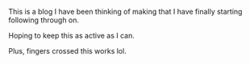 This is a blog I have been thinking of making that I 
have finally starting following through on. 

Hoping to keep this as active as I can. 

Plus, fingers crossed this works lol.
